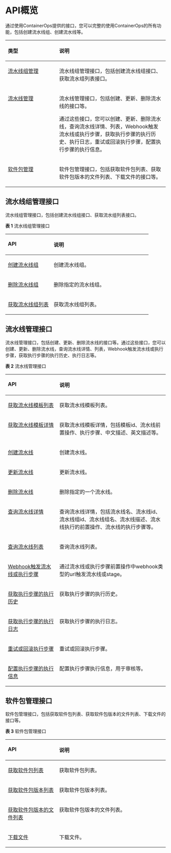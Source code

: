 # API概览<a name="ops_02_0006"></a>

通过使用ContainerOps提供的接口，您可以完整的使用ContainerOps的所有功能，包括创建流水线组、创建流水线等。

<a name="table636420173499"></a>
<table><thead align="left"><tr id="row1936421713499"><th class="cellrowborder" valign="top" width="32%" id="mcps1.1.3.1.1"><p id="p036401754914"><a name="p036401754914"></a><a name="p036401754914"></a>类型</p>
</th>
<th class="cellrowborder" valign="top" width="68%" id="mcps1.1.3.1.2"><p id="p1364917154914"><a name="p1364917154914"></a><a name="p1364917154914"></a>说明</p>
</th>
</tr>
</thead>
<tbody><tr id="row1636416178493"><td class="cellrowborder" valign="top" width="32%" headers="mcps1.1.3.1.1 "><p id="p7364717114914"><a name="p7364717114914"></a><a name="p7364717114914"></a><a href="#section14967428145618">流水线组管理</a></p>
</td>
<td class="cellrowborder" valign="top" width="68%" headers="mcps1.1.3.1.2 "><p id="p19208131145113"><a name="p19208131145113"></a><a name="p19208131145113"></a>流水线组管理接口，包括创建流水线组接口、获取流水组列表接口。</p>
</td>
</tr>
<tr id="row936591714910"><td class="cellrowborder" valign="top" width="32%" headers="mcps1.1.3.1.1 "><p id="p2036571717494"><a name="p2036571717494"></a><a name="p2036571717494"></a><a href="#section93712595412">流水线管理</a></p>
</td>
<td class="cellrowborder" valign="top" width="68%" headers="mcps1.1.3.1.2 "><p id="p14872144045215"><a name="p14872144045215"></a><a name="p14872144045215"></a>流水线管理接口，包括创建、更新、删除流水线的接口等。</p>
<p id="p145655559492"><a name="p145655559492"></a><a name="p145655559492"></a>通过这些接口，您可以创建、更新、删除流水线，查询流水线详情、列表，Webhook触发流水线或执行步骤，获取执行步骤的执行历史、执行日志，重试或回滚执行步骤，配置执行步骤的执行信息。</p>
</td>
</tr>
<tr id="row117561319151617"><td class="cellrowborder" valign="top" width="32%" headers="mcps1.1.3.1.1 "><p id="p575761991614"><a name="p575761991614"></a><a name="p575761991614"></a><a href="#section11826708186">软件包管理</a></p>
</td>
<td class="cellrowborder" valign="top" width="68%" headers="mcps1.1.3.1.2 "><p id="p1033772413167"><a name="p1033772413167"></a><a name="p1033772413167"></a>软件包管理接口，包括获取软件包列表、获取软件包版本的文件列表、下载文件的接口等。</p>
</td>
</tr>
</tbody>
</table>

## 流水线组管理接口<a name="section14967428145618"></a>

流水线组管理接口，包括创建流水线组接口、获取流水组列表接口。

**表 1**  流水线组管理接口

<a name="table334371126"></a>
<table><thead align="left"><tr id="row2344515214"><th class="cellrowborder" valign="top" width="32%" id="mcps1.2.3.1.1"><p id="p1534413111219"><a name="p1534413111219"></a><a name="p1534413111219"></a>API</p>
</th>
<th class="cellrowborder" valign="top" width="68%" id="mcps1.2.3.1.2"><p id="p103441811121"><a name="p103441811121"></a><a name="p103441811121"></a>说明</p>
</th>
</tr>
</thead>
<tbody><tr id="row183441814213"><td class="cellrowborder" valign="top" width="32%" headers="mcps1.2.3.1.1 "><p id="p6948192055511"><a name="p6948192055511"></a><a name="p6948192055511"></a><a href="创建流水线组.md">创建流水线组</a></p>
</td>
<td class="cellrowborder" valign="top" width="68%" headers="mcps1.2.3.1.2 "><p id="p129481120135515"><a name="p129481120135515"></a><a name="p129481120135515"></a>创建流水线组。</p>
</td>
</tr>
<tr id="row18270148155414"><td class="cellrowborder" valign="top" width="32%" headers="mcps1.2.3.1.1 "><p id="p727113816547"><a name="p727113816547"></a><a name="p727113816547"></a><a href="删除流水线组.md">删除流水线组</a></p>
</td>
<td class="cellrowborder" valign="top" width="68%" headers="mcps1.2.3.1.2 "><p id="p627115817549"><a name="p627115817549"></a><a name="p627115817549"></a>删除指定的流水线组。</p>
</td>
</tr>
<tr id="row334491828"><td class="cellrowborder" valign="top" width="32%" headers="mcps1.2.3.1.1 "><p id="p11948132045512"><a name="p11948132045512"></a><a name="p11948132045512"></a><a href="获取流水线组列表.md">获取流水线组列表</a></p>
</td>
<td class="cellrowborder" valign="top" width="68%" headers="mcps1.2.3.1.2 "><p id="p5864133125718"><a name="p5864133125718"></a><a name="p5864133125718"></a>获取流水线组列表。</p>
</td>
</tr>
</tbody>
</table>

## 流水线管理接口<a name="section93712595412"></a>

流水线管理接口，包括创建、更新、删除流水线的接口等。通过这些接口，您可以创建、更新、删除流水线，查询流水线详情、列表，Webhook触发流水线或执行步骤，获取执行步骤的执行历史、执行日志等。

**表 2**  流水线管理接口

<a name="table3948152085517"></a>
<table><thead align="left"><tr id="row10948102065520"><th class="cellrowborder" valign="top" width="32.16%" id="mcps1.2.3.1.1"><p id="p2315132745517"><a name="p2315132745517"></a><a name="p2315132745517"></a>API</p>
</th>
<th class="cellrowborder" valign="top" width="67.84%" id="mcps1.2.3.1.2"><p id="p39484208554"><a name="p39484208554"></a><a name="p39484208554"></a>说明</p>
</th>
</tr>
</thead>
<tbody><tr id="row2094832015553"><td class="cellrowborder" valign="top" width="32.16%" headers="mcps1.2.3.1.1 "><p id="p5948112012554"><a name="p5948112012554"></a><a name="p5948112012554"></a><a href="获取流水线模板列表.md">获取流水线模板列表</a></p>
</td>
<td class="cellrowborder" valign="top" width="67.84%" headers="mcps1.2.3.1.2 "><p id="p678314635718"><a name="p678314635718"></a><a name="p678314635718"></a>获取流水线模板列表。</p>
</td>
</tr>
<tr id="row8948142055510"><td class="cellrowborder" valign="top" width="32.16%" headers="mcps1.2.3.1.1 "><p id="p17948420155512"><a name="p17948420155512"></a><a name="p17948420155512"></a><a href="获取流水线模板详情.md">获取流水线模板详情</a></p>
</td>
<td class="cellrowborder" valign="top" width="67.84%" headers="mcps1.2.3.1.2 "><p id="p6844129145715"><a name="p6844129145715"></a><a name="p6844129145715"></a>获取流水线模板详情，包括<span>模板id</span>、<span>流水线前置操作</span>、<span>执行步骤</span>、<span>中文描述</span>、英文描述等。</p>
</td>
</tr>
<tr id="row1794817201555"><td class="cellrowborder" valign="top" width="32.16%" headers="mcps1.2.3.1.1 "><p id="p99481320155518"><a name="p99481320155518"></a><a name="p99481320155518"></a><a href="创建流水线.md">创建流水线</a></p>
</td>
<td class="cellrowborder" valign="top" width="67.84%" headers="mcps1.2.3.1.2 "><p id="p152546123570"><a name="p152546123570"></a><a name="p152546123570"></a>创建流水线。</p>
</td>
</tr>
<tr id="row19481020185511"><td class="cellrowborder" valign="top" width="32.16%" headers="mcps1.2.3.1.1 "><p id="p12948152045517"><a name="p12948152045517"></a><a name="p12948152045517"></a><a href="更新流水线.md">更新流水线</a></p>
</td>
<td class="cellrowborder" valign="top" width="67.84%" headers="mcps1.2.3.1.2 "><p id="p14464515155713"><a name="p14464515155713"></a><a name="p14464515155713"></a>更新流水线。</p>
</td>
</tr>
<tr id="row59482205557"><td class="cellrowborder" valign="top" width="32.16%" headers="mcps1.2.3.1.1 "><p id="p0950192020556"><a name="p0950192020556"></a><a name="p0950192020556"></a><a href="删除流水线.md">删除流水线</a></p>
</td>
<td class="cellrowborder" valign="top" width="67.84%" headers="mcps1.2.3.1.2 "><p id="p19162119105718"><a name="p19162119105718"></a><a name="p19162119105718"></a>删除指定的一个流水线。</p>
</td>
</tr>
<tr id="row637518252564"><td class="cellrowborder" valign="top" width="32.16%" headers="mcps1.2.3.1.1 "><p id="p937572518561"><a name="p937572518561"></a><a name="p937572518561"></a><a href="查询流水线详情.md">查询流水线详情</a></p>
</td>
<td class="cellrowborder" valign="top" width="67.84%" headers="mcps1.2.3.1.2 "><p id="p1634552225713"><a name="p1634552225713"></a><a name="p1634552225713"></a>查询流水线详情，包括<span>流水线名</span>、流水线id、<span>流水线组id</span>、<span>流水线组名</span>、流水线描述、<span>流水线执行的前置操作</span>、<span>流水线的执行步骤</span>等。</p>
</td>
</tr>
<tr id="row18567102535619"><td class="cellrowborder" valign="top" width="32.16%" headers="mcps1.2.3.1.1 "><p id="p856719253562"><a name="p856719253562"></a><a name="p856719253562"></a><a href="查询流水线列表.md">查询流水线列表</a></p>
</td>
<td class="cellrowborder" valign="top" width="67.84%" headers="mcps1.2.3.1.2 "><p id="p41552026155716"><a name="p41552026155716"></a><a name="p41552026155716"></a>查询流水线列表。</p>
</td>
</tr>
<tr id="row1276318251566"><td class="cellrowborder" valign="top" width="32.16%" headers="mcps1.2.3.1.1 "><p id="p167631825115618"><a name="p167631825115618"></a><a name="p167631825115618"></a><a href="Webhook触发流水线或执行步骤.md">Webhook触发流水线或执行步骤</a></p>
</td>
<td class="cellrowborder" valign="top" width="67.84%" headers="mcps1.2.3.1.2 "><p id="p14062915711"><a name="p14062915711"></a><a name="p14062915711"></a>通过流水线或执行步骤前置操作中webhook类型的url触发流水线或stage。</p>
</td>
</tr>
<tr id="row1392882555619"><td class="cellrowborder" valign="top" width="32.16%" headers="mcps1.2.3.1.1 "><p id="p14928162555618"><a name="p14928162555618"></a><a name="p14928162555618"></a><a href="获取执行步骤的执行历史.md">获取执行步骤的执行历史</a></p>
</td>
<td class="cellrowborder" valign="top" width="67.84%" headers="mcps1.2.3.1.2 "><p id="p1165814349572"><a name="p1165814349572"></a><a name="p1165814349572"></a>获取执行步骤的执行历史。</p>
</td>
</tr>
<tr id="row2128102645614"><td class="cellrowborder" valign="top" width="32.16%" headers="mcps1.2.3.1.1 "><p id="p1612817268564"><a name="p1612817268564"></a><a name="p1612817268564"></a><a href="获取执行步骤的执行日志.md">获取执行步骤的执行日志</a></p>
</td>
<td class="cellrowborder" valign="top" width="67.84%" headers="mcps1.2.3.1.2 "><p id="p17745183817575"><a name="p17745183817575"></a><a name="p17745183817575"></a>获取执行步骤的执行日志。</p>
</td>
</tr>
<tr id="row63841426105616"><td class="cellrowborder" valign="top" width="32.16%" headers="mcps1.2.3.1.1 "><p id="p183841326165617"><a name="p183841326165617"></a><a name="p183841326165617"></a><a href="重试或回滚执行步骤.md">重试或回滚执行步骤</a></p>
</td>
<td class="cellrowborder" valign="top" width="67.84%" headers="mcps1.2.3.1.2 "><p id="p128970415576"><a name="p128970415576"></a><a name="p128970415576"></a>重试或回滚执行步骤。</p>
</td>
</tr>
<tr id="row156091826105610"><td class="cellrowborder" valign="top" width="32.16%" headers="mcps1.2.3.1.1 "><p id="p17609122655610"><a name="p17609122655610"></a><a name="p17609122655610"></a><a href="配置执行步骤的执行信息.md">配置执行步骤的执行信息</a></p>
</td>
<td class="cellrowborder" valign="top" width="67.84%" headers="mcps1.2.3.1.2 "><p id="p78615189398"><a name="p78615189398"></a><a name="p78615189398"></a>配置执行步骤执行信息，用于审核等。</p>
</td>
</tr>
</tbody>
</table>

## 软件包管理接口<a name="section11826708186"></a>

软件包管理接口，包括获取软件包列表、获取软件包版本的文件列表、下载文件的接口等。

**表 3**  软件包管理接口

<a name="table4826405189"></a>
<table><thead align="left"><tr id="row15826100131820"><th class="cellrowborder" valign="top" width="32%" id="mcps1.2.3.1.1"><p id="p782613021811"><a name="p782613021811"></a><a name="p782613021811"></a>API</p>
</th>
<th class="cellrowborder" valign="top" width="68%" id="mcps1.2.3.1.2"><p id="p12826700189"><a name="p12826700189"></a><a name="p12826700189"></a>说明</p>
</th>
</tr>
</thead>
<tbody><tr id="row17826303182"><td class="cellrowborder" valign="top" width="32%" headers="mcps1.2.3.1.1 "><p id="p8671221151811"><a name="p8671221151811"></a><a name="p8671221151811"></a><a href="获取软件包列表.md">获取软件包列表</a></p>
</td>
<td class="cellrowborder" valign="top" width="68%" headers="mcps1.2.3.1.2 "><p id="p467113219186"><a name="p467113219186"></a><a name="p467113219186"></a>获取软件包列表。</p>
</td>
</tr>
<tr id="row379981721817"><td class="cellrowborder" valign="top" width="32%" headers="mcps1.2.3.1.1 "><p id="p18671121141819"><a name="p18671121141819"></a><a name="p18671121141819"></a><a href="获取软件包版本列表.md">获取软件包版本列表</a></p>
</td>
<td class="cellrowborder" valign="top" width="68%" headers="mcps1.2.3.1.2 "><p id="p167113215182"><a name="p167113215182"></a><a name="p167113215182"></a>获取软件包版本列表。</p>
</td>
</tr>
<tr id="row108261800180"><td class="cellrowborder" valign="top" width="32%" headers="mcps1.2.3.1.1 "><p id="p367192120185"><a name="p367192120185"></a><a name="p367192120185"></a><a href="获取软件包版本的文件列表.md">获取软件包版本的文件列表</a></p>
</td>
<td class="cellrowborder" valign="top" width="68%" headers="mcps1.2.3.1.2 "><p id="p186711121101818"><a name="p186711121101818"></a><a name="p186711121101818"></a>获取软件包版本的文件列表。</p>
</td>
</tr>
<tr id="row1182640141812"><td class="cellrowborder" valign="top" width="32%" headers="mcps1.2.3.1.1 "><p id="p126712021201812"><a name="p126712021201812"></a><a name="p126712021201812"></a><a href="下载文件.md">下载文件</a></p>
</td>
<td class="cellrowborder" valign="top" width="68%" headers="mcps1.2.3.1.2 "><p id="p167182112183"><a name="p167182112183"></a><a name="p167182112183"></a>下载文件。</p>
</td>
</tr>
</tbody>
</table>


